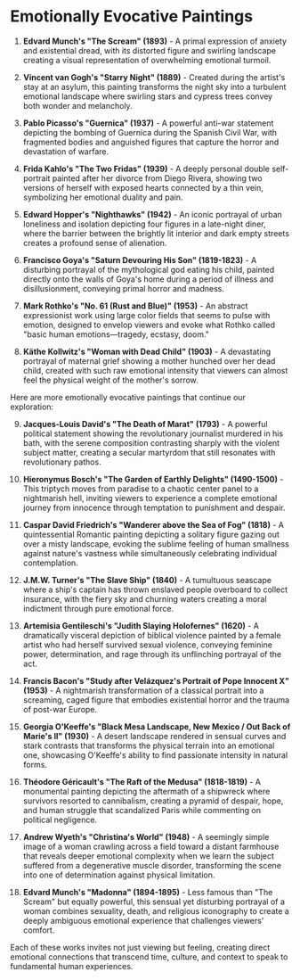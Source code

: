 # Emotionally Evocative Paintings

1. **Edvard Munch's "The Scream" (1893)** - A primal expression of anxiety and existential dread, with its distorted figure and swirling landscape creating a visual representation of overwhelming emotional turmoil.

2. **Vincent van Gogh's "Starry Night" (1889)** - Created during the artist's stay at an asylum, this painting transforms the night sky into a turbulent emotional landscape where swirling stars and cypress trees convey both wonder and melancholy.

3. **Pablo Picasso's "Guernica" (1937)** - A powerful anti-war statement depicting the bombing of Guernica during the Spanish Civil War, with fragmented bodies and anguished figures that capture the horror and devastation of warfare.

4. **Frida Kahlo's "The Two Fridas" (1939)** - A deeply personal double self-portrait painted after her divorce from Diego Rivera, showing two versions of herself with exposed hearts connected by a thin vein, symbolizing her emotional duality and pain.

5. **Edward Hopper's "Nighthawks" (1942)** - An iconic portrayal of urban loneliness and isolation depicting four figures in a late-night diner, where the barrier between the brightly lit interior and dark empty streets creates a profound sense of alienation.

6. **Francisco Goya's "Saturn Devouring His Son" (1819-1823)** - A disturbing portrayal of the mythological god eating his child, painted directly onto the walls of Goya's home during a period of illness and disillusionment, conveying primal horror and madness.

7. **Mark Rothko's "No. 61 (Rust and Blue)" (1953)** - An abstract expressionist work using large color fields that seems to pulse with emotion, designed to envelop viewers and evoke what Rothko called "basic human emotions—tragedy, ecstasy, doom."

8. **Käthe Kollwitz's "Woman with Dead Child" (1903)** - A devastating portrayal of maternal grief showing a mother hunched over her dead child, created with such raw emotional intensity that viewers can almost feel the physical weight of the mother's sorrow.


Here are more emotionally evocative paintings that continue our exploration:

9. **Jacques-Louis David's "The Death of Marat" (1793)** - A powerful political statement showing the revolutionary journalist murdered in his bath, with the serene composition contrasting sharply with the violent subject matter, creating a secular martyrdom that still resonates with revolutionary pathos.

10. **Hieronymus Bosch's "The Garden of Earthly Delights" (1490-1500)** - This triptych moves from paradise to a chaotic center panel to a nightmarish hell, inviting viewers to experience a complete emotional journey from innocence through temptation to punishment and despair.

11. **Caspar David Friedrich's "Wanderer above the Sea of Fog" (1818)** - A quintessential Romantic painting depicting a solitary figure gazing out over a misty landscape, evoking the sublime feeling of human smallness against nature's vastness while simultaneously celebrating individual contemplation.

12. **J.M.W. Turner's "The Slave Ship" (1840)** - A tumultuous seascape where a ship's captain has thrown enslaved people overboard to collect insurance, with the fiery sky and churning waters creating a moral indictment through pure emotional force.

13. **Artemisia Gentileschi's "Judith Slaying Holofernes" (1620)** - A dramatically visceral depiction of biblical violence painted by a female artist who had herself survived sexual violence, conveying feminine power, determination, and rage through its unflinching portrayal of the act.

14. **Francis Bacon's "Study after Velázquez's Portrait of Pope Innocent X" (1953)** - A nightmarish transformation of a classical portrait into a screaming, caged figure that embodies existential horror and the trauma of post-war Europe.

15. **Georgia O'Keeffe's "Black Mesa Landscape, New Mexico / Out Back of Marie's II" (1930)** - A desert landscape rendered in sensual curves and stark contrasts that transforms the physical terrain into an emotional one, showcasing O'Keeffe's ability to find passionate intensity in natural forms.

16. **Théodore Géricault's "The Raft of the Medusa" (1818-1819)** - A monumental painting depicting the aftermath of a shipwreck where survivors resorted to cannibalism, creating a pyramid of despair, hope, and human struggle that scandalized Paris while commenting on political negligence.

17. **Andrew Wyeth's "Christina's World" (1948)** - A seemingly simple image of a woman crawling across a field toward a distant farmhouse that reveals deeper emotional complexity when we learn the subject suffered from a degenerative muscle disorder, transforming the scene into one of determination against physical limitation.

18. **Edvard Munch's "Madonna" (1894-1895)** - Less famous than "The Scream" but equally powerful, this sensual yet disturbing portrayal of a woman combines sexuality, death, and religious iconography to create a deeply ambiguous emotional experience that challenges viewers' comfort.

Each of these works invites not just viewing but feeling, creating direct emotional connections that transcend time, culture, and context to speak to fundamental human experiences.


